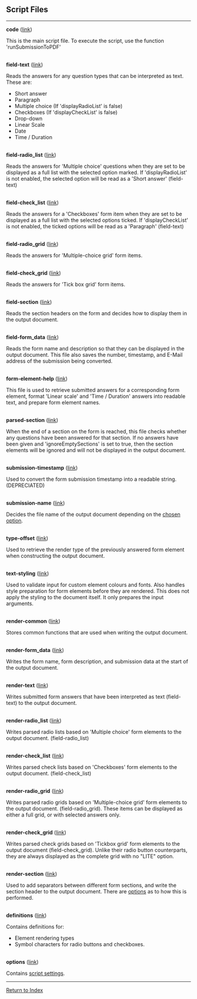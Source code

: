 ## Script Files

---

**code**  ([link](../script/code.js))

This is the main script file. To execute the script, use the function 'runSubmissionToPDF'

\
**field-text** ([link](../script/field-text.js))

Reads the answers for any question types that can be interpreted as text. These are:

* Short answer
* Paragraph
* Multiple choice (If 'displayRadioList' is false)
* Checkboxes (If 'displayCheckList' is false)
* Drop-down
* Linear Scale
* Date
* Time / Duration

\
**field-radio_list** ([link](../script/field-radio_list.js))

Reads the answers for 'Multiple choice' questions when they are set to be displayed as a full list with the selected option marked. If 'displayRadioList' is not enabled, the selected option will be read as a 'Short answer' (field-text)

\
**field-check_list** ([link](../script/field-check_list.js))

Reads the answers for a 'Checkboxes' form item when they are set to be displayed as a full list with the selected options ticked. If 'displayCheckList' is not enabled, the ticked options will be read as a 'Paragraph' (field-text)

\
**field-radio_grid** ([link](../script/field-radio_grid.js))

Reads the answers for 'Multiple-choice grid' form items.

\
**field-check_grid** ([link](../script/field-check_grid.js))

Reads the answers for 'Tick box grid' form items.

\
**field-section** ([link](../script/field-section.js))

Reads the section headers on the form and decides how to display them in the output document.

\
**field-form_data** ([link](../script/field-form_data.js))

Reads the form name and description so that they can be displayed in the output document. This file also saves the number, timestamp, and E-Mail address of the submission being converted.

\
**form-element-help** ([link](../script/form-element-help.js))

This file is used to retrieve submitted answers for a corresponding form element, format 'Linear scale' and 'Time / Duration' answers into readable text, and prepare form element names.

\
**parsed-section** ([link](../script/parsed-section.js))

When the end of a section on the form is reached, this file checks whether any questions have been answered for that section. If no answers have been given and 'ignoreEmptySections' is set to true, then the section elements will be ignored and will not be displayed in the output document.

\
**submission-timestamp** ([link](../script/submission-timestamp.js))

Used to convert the form submission timestamp into a readable string. (DEPRECIATED)

\
**submission-name** ([link](../script/submission-name.js))

Decides the file name of the output document depending on the [chosen option](./config.md#name).

\
**type-offset** ([link](../script/type-offset.js))

Used to retrieve the render type of the previously answered form element when constructing the output document.

\
**text-styling** ([link](../script/text-styling.js))

Used to validate input for custom element colours and fonts. Also handles style preparation for form elements before they are rendered. This does not apply the styling to the document itself. It only prepares the input arguments.

\
**render-common** ([link](../script/render-common.js))

Stores common functions that are used when writing the output document.

\
**render-form_data** ([link](../script/render-form_data.js))

Writes the form name, form description, and submission data at the start of the output document.

\
**render-text** ([link](../script/render-text.js))

Writes submitted form answers that have been interpreted as text (field-text) to the output document.

\
**render-radio_list** ([link](../script/render-radio_list.js))

Writes parsed radio lists based on 'Multiple choice' form elements to the output document. (field-radio_list)

\
**render-check_list** ([link](../script/render-check_list.js))

Writes parsed check lists based on 'Checkboxes' form elements to the output document. (field-check_list)

\
**render-radio_grid** ([link](../script/render-radio_grid.js))

Writes parsed radio grids based on 'Multiple-choice grid' form elements to the output document. (field-radio_grid). These items can be displayed as either a full grid, or with selected answers only.

\
**render-check_grid** ([link](../script/render-check_grid.js))

Writes parsed check grids based on 'Tickbox grid' form elements to the output document (field-check_grid). Unlike their radio button counterparts, they are always displayed as the complete grid with no "LITE" option.

\
**render-section** ([link](../script/render-section.js))

Used to add separators between different form sections, and write the section header to the output document. There are [options](./config.md#section-break) as to how this is performed.

\
**definitions** ([link](../script/definitions.js))

Contains definitions for:

* Element rendering types
* Symbol characters for radio buttons and checkboxes.

\
**options** ([link](../script/options.js))

Contains [script settings](./config.md).

---

[Return to Index](../readme.md) 
